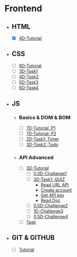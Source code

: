# Frontend

- ## HTML
  - [x] [4D-Tutorial](https://www.youtube.com/watch?v=qfPUMV9J5yw&pp=ygULZWx6ZXJvIGh0bWw%3D)
- ## CSS
  - [ ] [8D-Tutorial](https://www.youtube.com/watch?v=qyVkLebgfzY&pp=ygUKY3NzIGVsemVybw%3D%3D)
  - [ ] [3D-Task1](https://www.youtube.com/watch?v=_-eh8cwGGwg&list=PLDoPjvoNmBAzhFD3niPAa1C1gXG4cs14J&index=3&pp=iAQB)
  - [ ] [4D-Task2](https://www.youtube.com/watch?v=heuDmrEAgUA&list=PLDoPjvoNmBAzhFD3niPAa1C1gXG4cs14J&index=4&pp=iAQB)
  - [ ] [5D-Task3](https://www.youtube.com/watch?v=vkc99WHcDTk&list=PLDoPjvoNmBAzhFD3niPAa1C1gXG4cs14J&index=5&pp=iAQB)
  - [ ] [6D-Task4](https://www.youtube.com/watch?v=DflEcuzjsyA&list=PLDoPjvoNmBAzhFD3niPAa1C1gXG4cs14J&index=6&pp=iAQB)
- ## JS
  - ### Basics & DOM & BOM
    - [ ] [7D-Tutorial: P1](https://www.youtube.com/watch?v=gIGGhFlGgLI&list=PLDoPjvoNmBAzhFD3niPAa1C1gXG4cs14J&index=7&pp=iAQB)
    - [ ] [7D-Tutorial: P2](https://www.youtube.com/watch?v=FKrfis1W1tk&list=PLDoPjvoNmBAzhFD3niPAa1C1gXG4cs14J&index=8&pp=iAQB)
    - [ ] [2D-Task1: Timer](https://moamen-khalaf.github.io/Timer/)
    - [ ] [3D-Task2: Todo](https://moamen-khalaf.github.io/Todo/)
  - ### API Advanced
    - [ ] [3D-Tutorial](https://www.youtube.com/playlist?list=PLYyqC4bNbCIdvviLNbvYKfvHqszFPnUkj)
      - [ ] [0.5D-Challange1](https://www.youtube.com/watch?v=ELL0_6TEFM4&list=PLYyqC4bNbCIdvviLNbvYKfvHqszFPnUkj&index=11)
      - [ ] [3D-Task1: QUIZ](https://moamen-khalaf.github.io/Quiz/)
        - [Read URL API](https://developer.mozilla.org/en-US/docs/Web/API/URL_API)
        - [Create account](https://quizapi.io/)
        - [Get API key](https://quizapi.io/register)
        - [Read Doc](https://quizapi.io/docs/1.0/overview)
      - [ ] [0.5D-Challenge2](https://www.youtube.com/watch?v=Kr-dQi_axg0&list=PLYyqC4bNbCIdvviLNbvYKfvHqszFPnUkj&index=15&pp=iAQB)
      - [ ] [1D-Challenge3](https://www.youtube.com/watch?v=eD538b05yc8&list=PLYyqC4bNbCIdvviLNbvYKfvHqszFPnUkj&index=20&pp=iAQB)
      - [ ] [0.5D-Challenge4](https://www.youtube.com/watch?v=PNeRlggQMEc&list=PLYyqC4bNbCIdvviLNbvYKfvHqszFPnUkj&index=24&pp=iAQB)
    - [ ] [Task](https://www.youtube.com/watch?v=izsIT51koT8&list=PLYyqC4bNbCIdvviLNbvYKfvHqszFPnUkj&index=31&pp=iAQB)
- ## GIT & GITHUB
  - [ ] [Tutorial](https://www.youtube.com/watch?v=Q6G-J54vgKc&pp=ygUVZ2l0IGFuZCBnaXRodWIg2LTYsdit)
